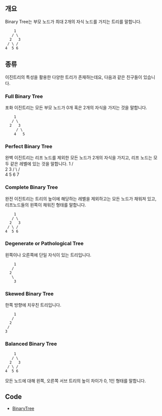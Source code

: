 ## 개요

Binary Tree는 부모 노드가 최대 2개의 자식 노드를 가지는 트리를 말합니다.

        1
       / \
      2   3
     / \ /
    4  5 6

## 종류

이진트리의 특성을 활용한 다양한 트리가 존재하는데요, 다음과 같은 친구들이 있습니다.

### Full Binary Tree

포화 이진트리는 모든 부모 노드가 0개 혹은 2개의 자식을 가지는 것을 말합니다.

        1
       / \
      2   3
         / \
        4   5

### Perfect Binary Tree

완벽 이진트리는 리프 노드를 제외한 모든 노드가 2개의 자식을 가지고, 리프 노드는 모두 같은 레벨에 있는 것을 말합니다.
        1
       / \
      2   3
     / \ / \
    4  5 6  7

### Complete Binary Tree

완전 이진트리는 트리의 높이에 해당하는 레벨을 제외하고는 모든 노드가 채워져 있고, 리프노드들의 왼쪽이 채워진 형태를 말합니다.

        1
       / \
      2   3
     / \ /
    4  5 6

### Degenerate or Pathological Tree

왼쪽이나 오른쪽에 단일 자식이 있는 트리입니다.


        1
       /
      2
       \
        3

### Skewed Binary Tree

한쪽 방향에 치우친 트리입니다.

        1
       /
      2
     /
    3

### Balanced Binary Tree

        1
       / \
      2   3
     / \ /
    4  5 6

모든 노드에 대해 왼쪽, 오른쪽 서브 트리의 높이 차이가 0, 1인 형태를 말합니다.

## Code
- [BinaryTree](BinaryTree.java)
